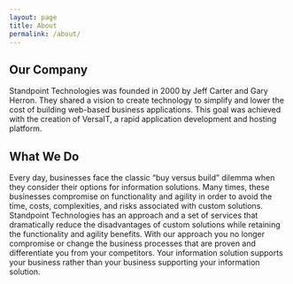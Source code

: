 ```yaml
---
layout: page
title: About
permalink: /about/
---
```

## Our Company
Standpoint Technologies was founded in 2000 by Jeff Carter and Gary Herron. They shared a vision to create technology to simplify and lower the cost of building web-based business applications. This goal was achieved with the creation of VersaIT, a rapid application development and hosting platform.

## What We Do
Every day, businesses face the classic “buy versus build” dilemma when they consider their options for information solutions. Many times, these businesses compromise on functionality and agility in order to avoid the time, costs, complexities, and risks associated with custom solutions. Standpoint Technologies has an approach and a set of services that dramatically reduce the disadvantages of custom solutions while retaining the functionality and agility benefits. With our approach you no longer compromise or change the business processes that are proven and differentiate you from your competitors. Your information solution supports your business rather than your business supporting your information solution.
